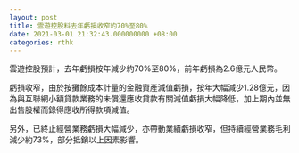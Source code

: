 ```yaml
---
layout: post
title: 雲遊控股料去年虧損收窄約70%至80%
date: 2021-03-01 21:32:43.000000000 +08:00
categories: rthk
---
```


雲遊控股預計，去年虧損按年減少約70%至80%，前年虧損為2.6億元人民幣。

虧損收窄，由於按攤餘成本計量的金融資產減值虧損，按年大幅減少1.28億元，因為與互聯網小額貸款業務的未償還應收貸款有關減值虧損大幅降低，加上期內並無出售股權而錄得應收所得款項減值。

另外，已終止經營業務虧損大幅減少，亦帶動業績虧損收窄，但持續經營業務毛利減少約73%，部分抵銷以上因素影響。
